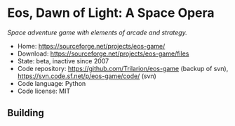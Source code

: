 # Eos, Dawn of Light: A Space Opera

_Space adventure game with elements of arcade and strategy._

- Home: https://sourceforge.net/projects/eos-game/
- Download: https://sourceforge.net/projects/eos-game/files
- State: beta, inactive since 2007
- Code repository: https://github.com/Trilarion/eos-game (backup of svn), https://svn.code.sf.net/p/eos-game/code/ (svn)
- Code language: Python
- Code license: MIT

## Building

